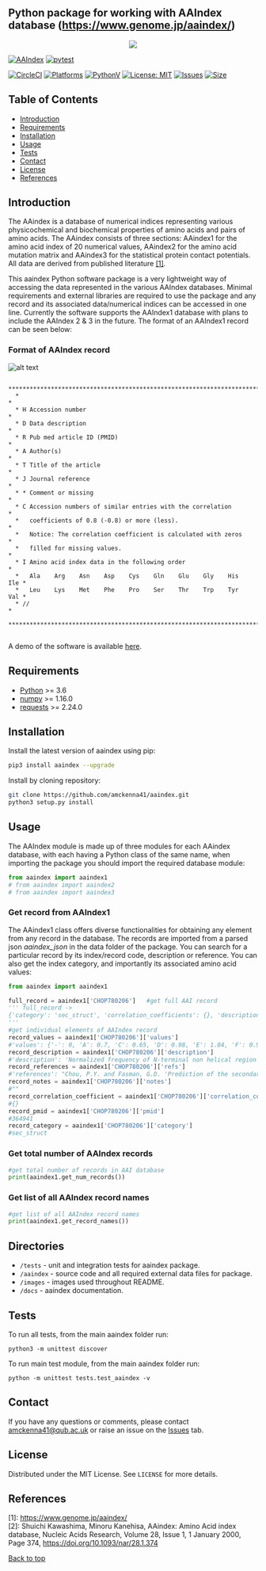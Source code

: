## Python package for working with AAIndex database (https://www.genome.jp/aaindex/) <a name="TOP"></a>
<p align="center">
  <img src="https://raw.githubusercontent.com/amckenna41/aaindex/main/images/aaindex_logo.png" />
</p>

[![AAIndex](https://img.shields.io/pypi/v/aaindex)](https://pypi.org/project/aaindex/)
[![pytest](https://github.com/amckenna41/aaindex/workflows/Building%20and%20Testing/badge.svg)](https://github.com/amckenna41/aaindex/actions?query=workflowBuilding%20and%20Testing)
<!-- [![Build](https://img.shields.io/github/workflow/status/amckenna41/aaindex/Deploy%20to%20PyPI%20%F0%9F%93%A6)](https://github.com/amckenna41/aaindex/actions) -->
[![CircleCI](https://circleci.com/gh/amckenna41/aaindex.svg?style=svg&circle-token=d860bb64668be19d44f106841b80eb47a8b7e7e8)](https://app.circleci.com/pipelines/github/amckenna41/aaindex)
[![Platforms](https://img.shields.io/badge/platforms-linux%2C%20macOS%2C%20Windows-green)](https://pypi.org/project/aaindex/)
[![PythonV](https://img.shields.io/pypi/pyversions/aaindex?logo=2)](https://pypi.org/project/aaindex/)
[![License: MIT](https://img.shields.io/badge/License-MIT-red.svg)](https://opensource.org/licenses/MIT)
[![Issues](https://img.shields.io/github/issues/amckenna41/aaindex)](https://github.com/amckenna41/aaindex/issues)
[![Size](https://img.shields.io/github/repo-size/amckenna41/aaindex)](https://github.com/amckenna41/aaindex)
<!-- [![Commits](https://img.shields.io/github/commit-activity/w/amckenna41/aaindex)](https://github.com/amckenna41/aaindex) -->

Table of Contents
-----------------

  * [Introduction](#introduction)
  * [Requirements](#requirements)
  * [Installation](#installation)
  * [Usage](#usage)
  * [Tests](#tests)
  * [Contact](#contact)
  * [License](#license)
  * [References](#References)

Introduction
------------
The AAindex is a database of numerical indices representing various physicochemical and biochemical properties of amino acids and pairs of amino acids. The AAindex consists of three sections: AAindex1 for the amino acid index of 20 numerical values, AAindex2 for the amino acid mutation matrix and AAindex3 for the statistical protein contact potentials. All data are derived from published literature [[1]](#references). 

This aaindex Python software package is a very lightweight way of accessing the data represented in the various AAIndex databases. Minimal requirements and external libraries are required to use the package and any record and its associated data/numerical indices can be accessed in one line. Currently the software supports the AAIndex1 database with plans to include the AAIndex 2 & 3 in the future. The format of an AAIndex1 record can be seen below:

### Format of AAIndex record
![alt text](https://raw.githubusercontent.com/amckenna41/aaindex/main/images/aaindex_example.png)

```
  ************************************************************************
  *                                                                      *
  * H Accession number                                                   *
  * D Data description                                                   *
  * R Pub med article ID (PMID)                                          *
  * A Author(s)                                                          *
  * T Title of the article                                               *
  * J Journal reference                                                  *
  * * Comment or missing                                                 *
  * C Accession numbers of similar entries with the correlation          *
  *   coefficients of 0.8 (-0.8) or more (less).                         *
  *   Notice: The correlation coefficient is calculated with zeros       *
  *   filled for missing values.                                         *
  * I Amino acid index data in the following order                       *
  *   Ala    Arg    Asn    Asp    Cys    Gln    Glu    Gly    His    Ile *
  *   Leu    Lys    Met    Phe    Pro    Ser    Thr    Trp    Tyr    Val *
  * //                                                                   *
  ************************************************************************
  
```
A demo of the software is available [here](https://github.com/amckenna41/aaindex).

Requirements
------------
* [Python][python] >= 3.6
* [numpy][numpy] >= 1.16.0
* [requests][requests] >= 2.24.0

Installation
-----------------
Install the latest version of aaindex using pip:

```bash
pip3 install aaindex --upgrade
```

Install by cloning repository:

```bash
git clone https://github.com/amckenna41/aaindex.git
python3 setup.py install
```
Usage
-----
The AAIndex module is made up of three modules for each AAindex database, with each having a Python class of the same name, when importing the package you should import the required database module:

```python
from aaindex import aaindex1
# from aaindex import aaindex2
# from aaindex import aaindex3
```

### Get record from AAIndex1
The AAindex1 class offers diverse functionalities for obtaining any element from any record in the database. The records are imported from a parsed json <em>aaindex_json</em> in the data folder of the package. You can search for a particular record by its index/record code, description or reference. You can also get the index category, and importantly its associated amino acid values:
```python
from aaindex import aaindex1

full_record = aaindex1['CHOP780206']   #get full AAI record
''' full_record ->
{'category': 'sec_struct', 'correlation_coefficients': {}, 'description': 'Normalized frequency of N-terminal non helical region (Chou-Fasman, 1978b)', 'notes': '', 'pmid': '364941', 'references': "Chou, P.Y. and Fasman, G.D. 'Prediction of the secondary structure of proteins from their amino acid sequence' Adv. Enzymol. 47, 45-148 (1978)", 'values': {'-': 0, 'A': 0.7, 'C': 0.65, 'D': 0.98, 'E': 1.04, 'F': 0.93, 'G': 1.41, 'H': 1.22, 'I': 0.78, 'K': 1.01, 'L': 0.85, 'M': 0.83, 'N': 1.42, 'P': 1.1, 'Q': 0.75, 'R': 0.34, 'S': 1.55, 'T': 1.09, 'V': 0.75, 'W': 0.62, 'Y': 0.99}}
'''
#get individual elements of AAIndex record
record_values = aaindex1['CHOP780206']['values']
#'values': {'-': 0, 'A': 0.7, 'C': 0.65, 'D': 0.98, 'E': 1.04, 'F': 0.93, 'G': 1.41, 'H': 1.22, 'I': 0.78, 'K': 1.01, 'L': 0.85, 'M': 0.83, 'N': 1.42, 'P': 1.1, 'Q': 0.75, 'R': 0.34, 'S': 1.55, 'T': 1.09, 'V': 0.75, 'W': 0.62, 'Y': 0.99}
record_description = aaindex1['CHOP780206']['description']
#'description': 'Normalized frequency of N-terminal non helical region (Chou-Fasman, 1978b)'
record_references = aaindex1['CHOP780206']['refs']
#'references': "Chou, P.Y. and Fasman, G.D. 'Prediction of the secondary structure of proteins from their amino acid sequence' Adv. Enzymol. 47, 45-148 (1978)"
record_notes = aaindex1['CHOP780206']['notes']
#""
record_correlation_coefficient = aaindex1['CHOP780206']['correlation_coefficient']
#{}
record_pmid = aaindex1['CHOP780206']['pmid']
#364941
record_category = aaindex1['CHOP780206']['category']
#sec_struct
```

### Get total number of AAIndex records
```python
#get total number of records in AAI database
print(aaindex1.get_num_records())

```

### Get list of all AAIndex record names
```python
#get list of all AAIndex record names
print(aaindex1.get_record_names())

```

Directories
-----------
* `/tests` - unit and integration tests for aaindex package.
* `/aaindex` - source code and all required external data files for package.
* `/images` - images used throughout README.
* `/docs` - aaindex documentation.
 
Tests
-----
To run all tests, from the main aaindex folder run:
```
python3 -m unittest discover
```

To run main test module, from the main aaindex folder run:
```
python -m unittest tests.test_aaindex -v
```

Contact
-------
If you have any questions or comments, please contact amckenna41@qub.ac.uk or raise an issue on the [Issues][Issues] tab.

License
-------
Distributed under the MIT License. See `LICENSE` for more details.  

References
----------
\[1\]: https://www.genome.jp/aaindex/ <br>
\[2\]: Shuichi Kawashima, Minoru Kanehisa, AAindex: Amino Acid index database, Nucleic Acids Research, Volume 28, Issue 1, 1 January 2000, Page 374, https://doi.org/10.1093/nar/28.1.374

[Back to top](#TOP)

[python]: https://www.python.org/downloads/release/python-360/
[numpy]: https://numpy.org/
[pandas]: https://pandas.pydata.org/
[requests]: https://docs.python-requests.org/en/latest/
[Issues]: https://github.com/amckenna41/pySAR/issues

